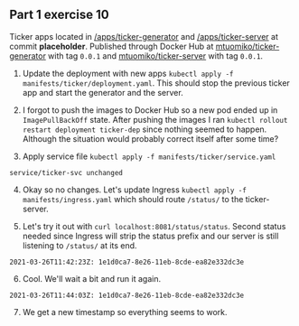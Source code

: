 ## Part 1 exercise 10

Ticker apps located in [/apps/ticker-generator](https://github.com/mtuomiko/kubernetes-devops/tree/main/apps/ticker-generator) and [/apps/ticker-server](https://github.com/mtuomiko/kubernetes-devops/tree/main/apps/ticker-server) at commit **placeholder**. Published through Docker Hub at [mtuomiko/ticker-generator](https://hub.docker.com/r/mtuomiko/ticker-generator) with tag `0.0.1` and [mtuomiko/ticker-server](https://hub.docker.com/r/mtuomiko/ticker-server) with tag `0.0.1`.

1. Update the deployment with new apps `kubectl apply -f manifests/ticker/deployment.yaml`. This should stop the previous ticker app and start the generator and the server.

2. I forgot to push the images to Docker Hub so a new pod ended up in `ImagePullBackOff` state. After pushing the images I ran `kubectl rollout restart deployment ticker-dep` since nothing seemed to happen. Although the situation would probably correct itself after some time?

3. Apply service file `kubectl apply -f manifests/ticker/service.yaml`

```
service/ticker-svc unchanged
```

4. Okay so no changes. Let's update Ingress `kubectl apply -f manifests/ingress.yaml` which should route `/status/` to the ticker-server.

5. Let's try it out with `curl localhost:8081/status/status`. Second status needed since Ingress will strip the status prefix and our server is still listening to `/status/` at its end.

```
2021-03-26T11:42:23Z: 1e1d0ca7-8e26-11eb-8cde-ea82e332dc3e
```

6. Cool. We'll wait a bit and run it again.

```
2021-03-26T11:44:03Z: 1e1d0ca7-8e26-11eb-8cde-ea82e332dc3e
```

7. We get a new timestamp so everything seems to work.